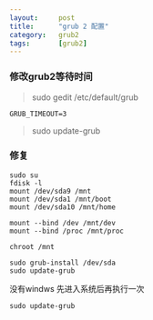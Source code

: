 ```yaml
---
layout:		post
title:  	"grub 2 配置"
category: 	grub2
tags:		[grub2]
---
```


### 修改grub2等待时间
> sudo gedit /etc/default/grub

	GRUB_TIMEOUT=3
	
> sudo update-grub

### 修复
```
sudo su
fdisk -l
mount /dev/sda9 /mnt
mount /dev/sda1 /mnt/boot
mount /dev/sda10 /mnt/home

mount --bind /dev /mnt/dev
mount --bind /proc /mnt/proc

chroot /mnt

sudo grub-install /dev/sda
sudo update-grub
```
没有windws 先进入系统后再执行一次
```
sudo update-grub
```

